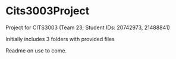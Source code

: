 # Cits3003Project

Project for CITS3003 (Team 23; Student IDs: 20742973, 21488841)

Initially includes 3 folders with provided files

Readme on use to come.
